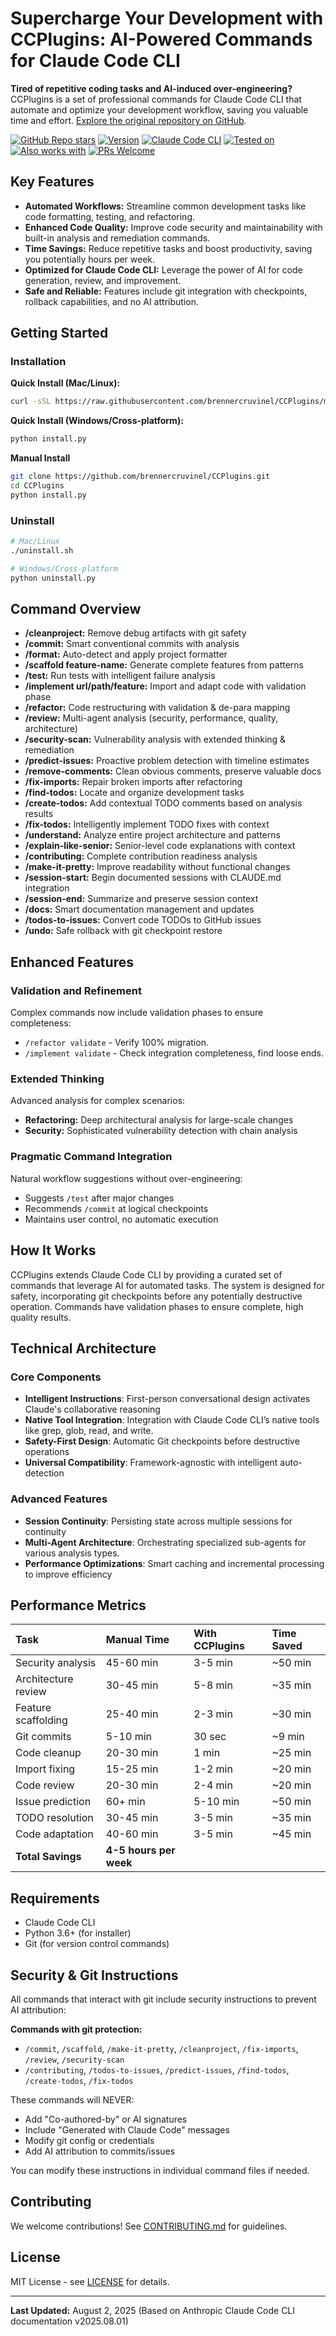 # Supercharge Your Development with CCPlugins: AI-Powered Commands for Claude Code CLI

**Tired of repetitive coding tasks and AI-induced over-engineering?** CCPlugins is a set of professional commands for Claude Code CLI that automate and optimize your development workflow, saving you valuable time and effort.  [Explore the original repository on GitHub](https://github.com/brennercruvinel/CCPlugins).

[![GitHub Repo stars](https://img.shields.io/github/stars/brennercruvinel/CCPlugins?style=social)](https://github.com/brennercruvinel/CCPlugins)
[![Version](https://img.shields.io/badge/version-2.5.2-blue.svg)](https://github.com/brennercruvinel/CCPlugins)
[![Claude Code CLI](https://img.shields.io/badge/for-Claude%20Code%20CLI-purple.svg)](https://docs.anthropic.com/en/docs/claude-code)
[![Tested on](https://img.shields.io/badge/tested%20on-Opus%204%20%26%20Sonnet%204-orange.svg)](https://claude.ai)
[![Also works with](https://img.shields.io/badge/also%20works%20with-Kimi%20K2-1783ff.svg)](https://github.com/MoonshotAI/Kimi-K2)
[![PRs Welcome](https://img.shields.io/badge/PRs-welcome-brightgreen.svg)](https://github.com/brennercruvinel/CCPlugins/blob/main/CONTRIBUTING.md)

## Key Features

*   **Automated Workflows:** Streamline common development tasks like code formatting, testing, and refactoring.
*   **Enhanced Code Quality:** Improve code security and maintainability with built-in analysis and remediation commands.
*   **Time Savings:**  Reduce repetitive tasks and boost productivity, saving you potentially hours per week.
*   **Optimized for Claude Code CLI:** Leverage the power of AI for code generation, review, and improvement.
*   **Safe and Reliable:** Features include git integration with checkpoints, rollback capabilities, and no AI attribution.

## Getting Started

### Installation

**Quick Install (Mac/Linux):**

```bash
curl -sSL https://raw.githubusercontent.com/brennercruvinel/CCPlugins/main/install.sh | bash
```

**Quick Install (Windows/Cross-platform):**

```bash
python install.py
```

**Manual Install**

```bash
git clone https://github.com/brennercruvinel/CCPlugins.git
cd CCPlugins
python install.py
```

### Uninstall

```bash
# Mac/Linux
./uninstall.sh

# Windows/Cross-platform
python uninstall.py
```

## Command Overview

*   **/cleanproject:** Remove debug artifacts with git safety
*   **/commit:** Smart conventional commits with analysis
*   **/format:** Auto-detect and apply project formatter
*   **/scaffold feature-name:** Generate complete features from patterns
*   **/test:** Run tests with intelligent failure analysis
*   **/implement url/path/feature:** Import and adapt code with validation phase
*   **/refactor:** Code restructuring with validation & de-para mapping
*   **/review:** Multi-agent analysis (security, performance, quality, architecture)
*   **/security-scan:** Vulnerability analysis with extended thinking & remediation
*   **/predict-issues:** Proactive problem detection with timeline estimates
*   **/remove-comments:** Clean obvious comments, preserve valuable docs
*   **/fix-imports:** Repair broken imports after refactoring
*   **/find-todos:** Locate and organize development tasks
*   **/create-todos:** Add contextual TODO comments based on analysis results
*   **/fix-todos:** Intelligently implement TODO fixes with context
*   **/understand:** Analyze entire project architecture and patterns
*   **/explain-like-senior:** Senior-level code explanations with context
*   **/contributing:** Complete contribution readiness analysis
*   **/make-it-pretty:** Improve readability without functional changes
*   **/session-start:** Begin documented sessions with CLAUDE.md integration
*   **/session-end:** Summarize and preserve session context
*   **/docs:** Smart documentation management and updates
*   **/todos-to-issues:** Convert code TODOs to GitHub issues
*   **/undo:** Safe rollback with git checkpoint restore

## Enhanced Features

### Validation and Refinement

Complex commands now include validation phases to ensure completeness:

*   `/refactor validate` - Verify 100% migration.
*   `/implement validate` - Check integration completeness, find loose ends.

### Extended Thinking

Advanced analysis for complex scenarios:

*   **Refactoring:** Deep architectural analysis for large-scale changes
*   **Security:** Sophisticated vulnerability detection with chain analysis

### Pragmatic Command Integration

Natural workflow suggestions without over-engineering:

*   Suggests `/test` after major changes
*   Recommends `/commit` at logical checkpoints
*   Maintains user control, no automatic execution

## How It Works

CCPlugins extends Claude Code CLI by providing a curated set of commands that leverage AI for automated tasks. The system is designed for safety, incorporating git checkpoints before any potentially destructive operation. Commands have validation phases to ensure complete, high quality results.

## Technical Architecture

### Core Components

*   **Intelligent Instructions**: First-person conversational design activates Claude's collaborative reasoning
*   **Native Tool Integration**: Integration with Claude Code CLI’s native tools like grep, glob, read, and write.
*   **Safety-First Design**: Automatic Git checkpoints before destructive operations
*   **Universal Compatibility**: Framework-agnostic with intelligent auto-detection

### Advanced Features

*   **Session Continuity**: Persisting state across multiple sessions for continuity
*   **Multi-Agent Architecture**: Orchestrating specialized sub-agents for various analysis types.
*   **Performance Optimizations**: Smart caching and incremental processing to improve efficiency

## Performance Metrics

| Task                    | Manual Time      | With CCPlugins     | Time Saved      |
| :---------------------- | :--------------- | :----------------- | :-------------- |
| Security analysis       | 45-60 min        | 3-5 min            | ~50 min         |
| Architecture review     | 30-45 min        | 5-8 min            | ~35 min         |
| Feature scaffolding     | 25-40 min        | 2-3 min            | ~30 min         |
| Git commits             | 5-10 min         | 30 sec             | ~9 min          |
| Code cleanup            | 20-30 min        | 1 min              | ~25 min         |
| Import fixing           | 15-25 min        | 1-2 min            | ~20 min         |
| Code review             | 20-30 min        | 2-4 min            | ~20 min         |
| Issue prediction        | 60+ min          | 5-10 min           | ~50 min         |
| TODO resolution         | 30-45 min        | 3-5 min            | ~35 min         |
| Code adaptation         | 40-60 min        | 3-5 min            | ~45 min         |
| **Total Savings** | **4-5 hours per week** |  |  |

## Requirements

*   Claude Code CLI
*   Python 3.6+ (for installer)
*   Git (for version control commands)

## Security & Git Instructions

All commands that interact with git include security instructions to prevent AI attribution:

**Commands with git protection:**
- `/commit`, `/scaffold`, `/make-it-pretty`, `/cleanproject`, `/fix-imports`, `/review`, `/security-scan`
- `/contributing`, `/todos-to-issues`, `/predict-issues`, `/find-todos`, `/create-todos`, `/fix-todos`

These commands will NEVER:
- Add "Co-authored-by" or AI signatures
- Include "Generated with Claude Code" messages
- Modify git config or credentials
- Add AI attribution to commits/issues

You can modify these instructions in individual command files if needed.

## Contributing

We welcome contributions!  See [CONTRIBUTING.md](CONTRIBUTING.md) for guidelines.

## License

MIT License - see [LICENSE](LICENSE) for details.

---

**Last Updated:** August 2, 2025 (Based on Anthropic Claude Code CLI documentation v2025.08.01)